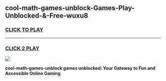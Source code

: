 
## cool-math-games-unblock-Games-Play-Unblocked-&-Free-wuxu8
<h3>
<a href="https://premium76.site?title=cool-math-games-unblock&ref=24A">CLICK TO PLAY</a></h3>
<hr>

<h3>
<a href="https://premium76.site?title=cool-math-games-unblock&ref=24A">CLICK 2 PLAY</a>
  
</h3>

<a href="https://premium76.site?title=cool-math-games-unblock&ref=24A"><img src="https://clearcache.store/games.png"></a>


**cool-math-games-unblock games unblocked: Your Gateway to Fun and Accessible Online Gaming**
